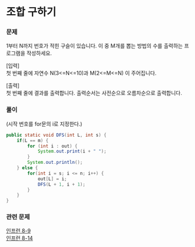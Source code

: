 # 조합 구하기
### 문제
1부터 N까지 번호가 적힌 구슬이 있습니다. 이 중 M개를 뽑는 방법의 수를 출력하는 프로그램을 작성하세요.

[입력] <br>
첫 번째 줄에 자연수 N(3<=N<=10)과 M(2<=M<=N) 이 주어집니다. <br>

[출력] <br>
첫 번째 줄에 결과를 출력합니다. 출력순서는 사전순으로 오름차순으로 출력합니다.

### 풀이
(시작 번호를 for문의 i로 지정한다.)
```java
public static void DFS(int L, int s) {
    if(L == m) {
        for (int i : out) {
            System.out.print(i + " ");
        }
        System.out.println();
    } else {
        for(int i = s; i <= n; i++) {
            out[L] = i;
            DFS(L + 1, i + 1);
        }
    }
}
```

### 관련 문제
[인프런 8-9](/src/dfs/inflearn/Ch8_9.java) <br>
[인프런 8-14](/src/dfs/inflearn/Ch8_14.java) <br>